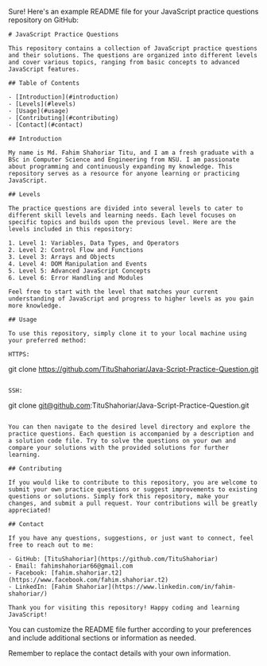 Sure! Here's an example README file for your JavaScript practice questions repository on GitHub:

```
# JavaScript Practice Questions

This repository contains a collection of JavaScript practice questions and their solutions. The questions are organized into different levels and cover various topics, ranging from basic concepts to advanced JavaScript features.

## Table of Contents

- [Introduction](#introduction)
- [Levels](#levels)
- [Usage](#usage)
- [Contributing](#contributing)
- [Contact](#contact)

## Introduction

My name is Md. Fahim Shahoriar Titu, and I am a fresh graduate with a BSc in Computer Science and Engineering from NSU. I am passionate about programming and continuously expanding my knowledge. This repository serves as a resource for anyone learning or practicing JavaScript.

## Levels

The practice questions are divided into several levels to cater to different skill levels and learning needs. Each level focuses on specific topics and builds upon the previous level. Here are the levels included in this repository:

1. Level 1: Variables, Data Types, and Operators
2. Level 2: Control Flow and Functions
3. Level 3: Arrays and Objects
4. Level 4: DOM Manipulation and Events
5. Level 5: Advanced JavaScript Concepts
6. Level 6: Error Handling and Modules

Feel free to start with the level that matches your current understanding of JavaScript and progress to higher levels as you gain more knowledge.

## Usage

To use this repository, simply clone it to your local machine using your preferred method:

HTTPS:
```
git clone https://github.com/TituShahoriar/Java-Script-Practice-Question.git
```

SSH:
```
git clone git@github.com:TituShahoriar/Java-Script-Practice-Question.git
```

You can then navigate to the desired level directory and explore the practice questions. Each question is accompanied by a description and a solution code file. Try to solve the questions on your own and compare your solutions with the provided solutions for further learning.

## Contributing

If you would like to contribute to this repository, you are welcome to submit your own practice questions or suggest improvements to existing questions or solutions. Simply fork this repository, make your changes, and submit a pull request. Your contributions will be greatly appreciated!

## Contact

If you have any questions, suggestions, or just want to connect, feel free to reach out to me:

- GitHub: [TituShahoriar](https://github.com/TituShahoriar)
- Email: fahimshahoriar66@gmail.com
- Facebook: [fahim.shahoriar.t2](https://www.facebook.com/fahim.shahoriar.t2)
- LinkedIn: [Fahim Shahoriar](https://www.linkedin.com/in/fahim-shahoriar/)

Thank you for visiting this repository! Happy coding and learning JavaScript!
```

You can customize the README file further according to your preferences and include additional sections or information as needed.

Remember to replace the contact details with your own information.
